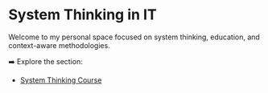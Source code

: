 # System Thinking in IT

Welcome to my personal space focused on system thinking, education, and context-aware methodologies.

➡️ Explore the section:

- [System Thinking Course](class_SystemThinkingInIT/index.md)
